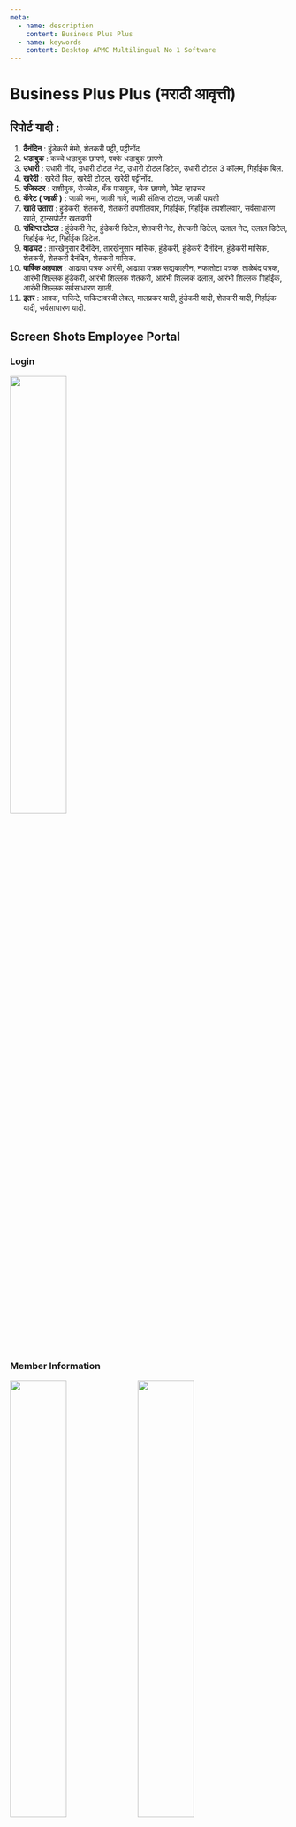 ```yaml
---
meta:
  - name: description
    content: Business Plus Plus
  - name: keywords
    content: Desktop APMC Multilingual No 1 Software
---
```


# Business Plus Plus (मराठी आवृत्ती)

## रिपोर्ट यादी :

1. **दैनंदिन** : हुंडेकरी मेमो, शेतकरी पट्टी, पट्टीनोंद.
1. **धडाबुक** : कच्चे धडाबुक छापणे, पक्के धडाबुक छापणे.
1. **उधारी** : उधारी नोंद, उधारी टोटल नेट, उधारी टोटल डिटेल, उधारी टोटल 3 कॉलम, गिर्हाईक बिल.
1. **खरेदी** : खरेदी बिल, खरेदी टोटल, खरेदी पट्टीनोंद.
1. **रजिस्टर** : राशीबुक, रोजमेळ, बँक पासबुक, चेक छापणे, पेमेंट व्हाउचर
1. **कॅरेट ( जाळी )** : जाळी जमा, जाळी नावे, जाळी संक्षिप्त टोटल, जाळी पावती
1. **खाते उतारा** : हुंडेकरी, शेतकरी, शेतकरी तपशीलवार, गिर्हाईक, गिर्हाईक तपशीलवार, सर्वसाधारण खाते, ट्रान्सपोर्टर खतावणी
1. **संक्षिप्त टोटल** : हुंडेकरी नेट, हुंडेकरी डिटेल, शेतकरी नेट, शेतकरी डिटेल, दलाल नेट, दलाल डिटेल, गिर्हाईक नेट, गिर्हाईक डिटेल.
1. **वाढघट** : तारखेनुसार दैनंदिन, तारखेनुसार मासिक, हुंडेकरी, हुंडेकरी दैनंदिन, हुंडेकरी मासिक, शेतकरी, शेतकरी दैनंदिन, शेतकरी मासिक.
1. **वार्षिक अहवाल** : आढावा पत्रक आरंभी, आढावा पत्रक सद्यकालीन, नफातोटा पत्रक, ताळेबंद पत्रक, आरंभी शिल्लक हुंडेकरी, आरंभी शिल्लक शेतकरी, आरंभी शिल्लक दलाल, आरंभी शिल्लक गिर्हाईक, आरंभी शिल्लक सर्वसाधारण खाती.
1. **इतर** : आवक, पाकिटे, पाकिटावरची लेबल, मालप्रकर यादी, हुंडेकरी यादी, शेतकरी यादी, गिर्हाईक यादी, सर्वसाधारण यादी.

## Screen Shots Employee Portal

### Login

<img src="/images/credit-society/login.png" width="45%"></img>

### Member Information

<img src="/images/credit-society/member-portal/info/member-info.png" width="45%"></img>
<img src="/images/credit-society/member-portal/info/member-bank.png" width="45%"></img>
<img src="/images/credit-society/member-portal/info/member-nominee.png" width="45%"></img>
